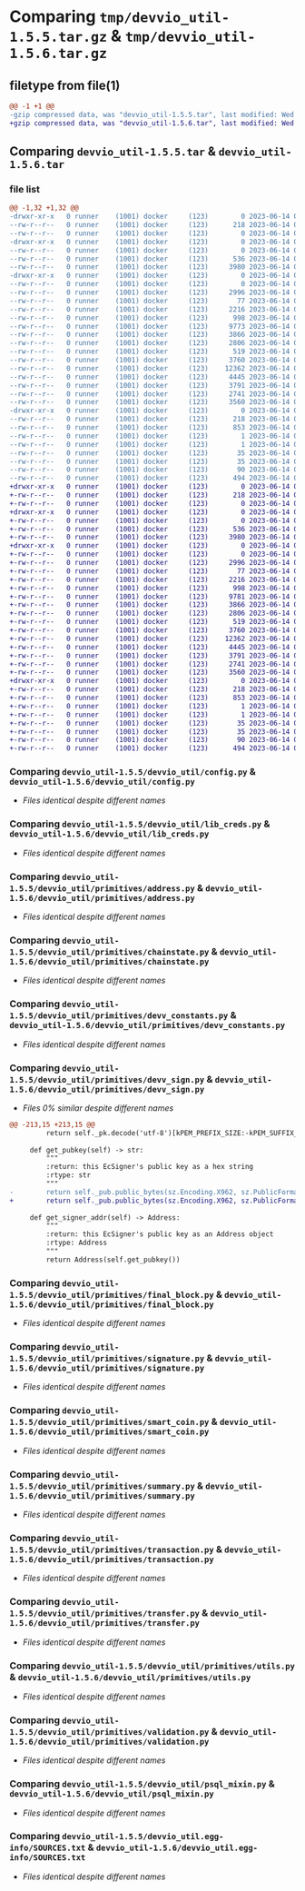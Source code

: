 # Comparing `tmp/devvio_util-1.5.5.tar.gz` & `tmp/devvio_util-1.5.6.tar.gz`

## filetype from file(1)

```diff
@@ -1 +1 @@
-gzip compressed data, was "devvio_util-1.5.5.tar", last modified: Wed Jun 14 01:58:09 2023, max compression
+gzip compressed data, was "devvio_util-1.5.6.tar", last modified: Wed Jun 14 03:10:43 2023, max compression
```

## Comparing `devvio_util-1.5.5.tar` & `devvio_util-1.5.6.tar`

### file list

```diff
@@ -1,32 +1,32 @@
-drwxr-xr-x   0 runner    (1001) docker     (123)        0 2023-06-14 01:58:09.220946 devvio_util-1.5.5/
--rw-r--r--   0 runner    (1001) docker     (123)      218 2023-06-14 01:58:09.220946 devvio_util-1.5.5/PKG-INFO
--rw-r--r--   0 runner    (1001) docker     (123)        0 2023-06-14 01:58:01.000000 devvio_util-1.5.5/README.txt
-drwxr-xr-x   0 runner    (1001) docker     (123)        0 2023-06-14 01:58:09.216946 devvio_util-1.5.5/devvio_util/
--rw-r--r--   0 runner    (1001) docker     (123)        0 2023-06-14 01:58:01.000000 devvio_util-1.5.5/devvio_util/__init__.py
--rw-r--r--   0 runner    (1001) docker     (123)      536 2023-06-14 01:58:01.000000 devvio_util-1.5.5/devvio_util/config.py
--rw-r--r--   0 runner    (1001) docker     (123)     3980 2023-06-14 01:58:01.000000 devvio_util-1.5.5/devvio_util/lib_creds.py
-drwxr-xr-x   0 runner    (1001) docker     (123)        0 2023-06-14 01:58:09.220946 devvio_util-1.5.5/devvio_util/primitives/
--rw-r--r--   0 runner    (1001) docker     (123)        0 2023-06-14 01:58:01.000000 devvio_util-1.5.5/devvio_util/primitives/__init__.py
--rw-r--r--   0 runner    (1001) docker     (123)     2996 2023-06-14 01:58:01.000000 devvio_util-1.5.5/devvio_util/primitives/address.py
--rw-r--r--   0 runner    (1001) docker     (123)       77 2023-06-14 01:58:01.000000 devvio_util-1.5.5/devvio_util/primitives/atomic_transaction_set.py
--rw-r--r--   0 runner    (1001) docker     (123)     2216 2023-06-14 01:58:01.000000 devvio_util-1.5.5/devvio_util/primitives/chainstate.py
--rw-r--r--   0 runner    (1001) docker     (123)      998 2023-06-14 01:58:01.000000 devvio_util-1.5.5/devvio_util/primitives/devv_constants.py
--rw-r--r--   0 runner    (1001) docker     (123)     9773 2023-06-14 01:58:01.000000 devvio_util-1.5.5/devvio_util/primitives/devv_sign.py
--rw-r--r--   0 runner    (1001) docker     (123)     3866 2023-06-14 01:58:01.000000 devvio_util-1.5.5/devvio_util/primitives/final_block.py
--rw-r--r--   0 runner    (1001) docker     (123)     2806 2023-06-14 01:58:01.000000 devvio_util-1.5.5/devvio_util/primitives/signature.py
--rw-r--r--   0 runner    (1001) docker     (123)      519 2023-06-14 01:58:01.000000 devvio_util-1.5.5/devvio_util/primitives/smart_coin.py
--rw-r--r--   0 runner    (1001) docker     (123)     3760 2023-06-14 01:58:01.000000 devvio_util-1.5.5/devvio_util/primitives/summary.py
--rw-r--r--   0 runner    (1001) docker     (123)    12362 2023-06-14 01:58:01.000000 devvio_util-1.5.5/devvio_util/primitives/transaction.py
--rw-r--r--   0 runner    (1001) docker     (123)     4445 2023-06-14 01:58:01.000000 devvio_util-1.5.5/devvio_util/primitives/transfer.py
--rw-r--r--   0 runner    (1001) docker     (123)     3791 2023-06-14 01:58:01.000000 devvio_util-1.5.5/devvio_util/primitives/utils.py
--rw-r--r--   0 runner    (1001) docker     (123)     2741 2023-06-14 01:58:01.000000 devvio_util-1.5.5/devvio_util/primitives/validation.py
--rw-r--r--   0 runner    (1001) docker     (123)     3560 2023-06-14 01:58:01.000000 devvio_util-1.5.5/devvio_util/psql_mixin.py
-drwxr-xr-x   0 runner    (1001) docker     (123)        0 2023-06-14 01:58:09.216946 devvio_util-1.5.5/devvio_util.egg-info/
--rw-r--r--   0 runner    (1001) docker     (123)      218 2023-06-14 01:58:09.000000 devvio_util-1.5.5/devvio_util.egg-info/PKG-INFO
--rw-r--r--   0 runner    (1001) docker     (123)      853 2023-06-14 01:58:09.000000 devvio_util-1.5.5/devvio_util.egg-info/SOURCES.txt
--rw-r--r--   0 runner    (1001) docker     (123)        1 2023-06-14 01:58:09.000000 devvio_util-1.5.5/devvio_util.egg-info/dependency_links.txt
--rw-r--r--   0 runner    (1001) docker     (123)        1 2023-06-14 01:58:09.000000 devvio_util-1.5.5/devvio_util.egg-info/not-zip-safe
--rw-r--r--   0 runner    (1001) docker     (123)       35 2023-06-14 01:58:09.000000 devvio_util-1.5.5/devvio_util.egg-info/requires.txt
--rw-r--r--   0 runner    (1001) docker     (123)       35 2023-06-14 01:58:09.000000 devvio_util-1.5.5/devvio_util.egg-info/top_level.txt
--rw-r--r--   0 runner    (1001) docker     (123)       90 2023-06-14 01:58:09.220946 devvio_util-1.5.5/setup.cfg
--rw-r--r--   0 runner    (1001) docker     (123)      494 2023-06-14 01:58:01.000000 devvio_util-1.5.5/setup.py
+drwxr-xr-x   0 runner    (1001) docker     (123)        0 2023-06-14 03:10:43.391799 devvio_util-1.5.6/
+-rw-r--r--   0 runner    (1001) docker     (123)      218 2023-06-14 03:10:43.391799 devvio_util-1.5.6/PKG-INFO
+-rw-r--r--   0 runner    (1001) docker     (123)        0 2023-06-14 03:10:35.000000 devvio_util-1.5.6/README.txt
+drwxr-xr-x   0 runner    (1001) docker     (123)        0 2023-06-14 03:10:43.391799 devvio_util-1.5.6/devvio_util/
+-rw-r--r--   0 runner    (1001) docker     (123)        0 2023-06-14 03:10:35.000000 devvio_util-1.5.6/devvio_util/__init__.py
+-rw-r--r--   0 runner    (1001) docker     (123)      536 2023-06-14 03:10:35.000000 devvio_util-1.5.6/devvio_util/config.py
+-rw-r--r--   0 runner    (1001) docker     (123)     3980 2023-06-14 03:10:35.000000 devvio_util-1.5.6/devvio_util/lib_creds.py
+drwxr-xr-x   0 runner    (1001) docker     (123)        0 2023-06-14 03:10:43.391799 devvio_util-1.5.6/devvio_util/primitives/
+-rw-r--r--   0 runner    (1001) docker     (123)        0 2023-06-14 03:10:35.000000 devvio_util-1.5.6/devvio_util/primitives/__init__.py
+-rw-r--r--   0 runner    (1001) docker     (123)     2996 2023-06-14 03:10:35.000000 devvio_util-1.5.6/devvio_util/primitives/address.py
+-rw-r--r--   0 runner    (1001) docker     (123)       77 2023-06-14 03:10:35.000000 devvio_util-1.5.6/devvio_util/primitives/atomic_transaction_set.py
+-rw-r--r--   0 runner    (1001) docker     (123)     2216 2023-06-14 03:10:35.000000 devvio_util-1.5.6/devvio_util/primitives/chainstate.py
+-rw-r--r--   0 runner    (1001) docker     (123)      998 2023-06-14 03:10:35.000000 devvio_util-1.5.6/devvio_util/primitives/devv_constants.py
+-rw-r--r--   0 runner    (1001) docker     (123)     9781 2023-06-14 03:10:35.000000 devvio_util-1.5.6/devvio_util/primitives/devv_sign.py
+-rw-r--r--   0 runner    (1001) docker     (123)     3866 2023-06-14 03:10:35.000000 devvio_util-1.5.6/devvio_util/primitives/final_block.py
+-rw-r--r--   0 runner    (1001) docker     (123)     2806 2023-06-14 03:10:35.000000 devvio_util-1.5.6/devvio_util/primitives/signature.py
+-rw-r--r--   0 runner    (1001) docker     (123)      519 2023-06-14 03:10:35.000000 devvio_util-1.5.6/devvio_util/primitives/smart_coin.py
+-rw-r--r--   0 runner    (1001) docker     (123)     3760 2023-06-14 03:10:35.000000 devvio_util-1.5.6/devvio_util/primitives/summary.py
+-rw-r--r--   0 runner    (1001) docker     (123)    12362 2023-06-14 03:10:35.000000 devvio_util-1.5.6/devvio_util/primitives/transaction.py
+-rw-r--r--   0 runner    (1001) docker     (123)     4445 2023-06-14 03:10:35.000000 devvio_util-1.5.6/devvio_util/primitives/transfer.py
+-rw-r--r--   0 runner    (1001) docker     (123)     3791 2023-06-14 03:10:35.000000 devvio_util-1.5.6/devvio_util/primitives/utils.py
+-rw-r--r--   0 runner    (1001) docker     (123)     2741 2023-06-14 03:10:35.000000 devvio_util-1.5.6/devvio_util/primitives/validation.py
+-rw-r--r--   0 runner    (1001) docker     (123)     3560 2023-06-14 03:10:35.000000 devvio_util-1.5.6/devvio_util/psql_mixin.py
+drwxr-xr-x   0 runner    (1001) docker     (123)        0 2023-06-14 03:10:43.391799 devvio_util-1.5.6/devvio_util.egg-info/
+-rw-r--r--   0 runner    (1001) docker     (123)      218 2023-06-14 03:10:43.000000 devvio_util-1.5.6/devvio_util.egg-info/PKG-INFO
+-rw-r--r--   0 runner    (1001) docker     (123)      853 2023-06-14 03:10:43.000000 devvio_util-1.5.6/devvio_util.egg-info/SOURCES.txt
+-rw-r--r--   0 runner    (1001) docker     (123)        1 2023-06-14 03:10:43.000000 devvio_util-1.5.6/devvio_util.egg-info/dependency_links.txt
+-rw-r--r--   0 runner    (1001) docker     (123)        1 2023-06-14 03:10:43.000000 devvio_util-1.5.6/devvio_util.egg-info/not-zip-safe
+-rw-r--r--   0 runner    (1001) docker     (123)       35 2023-06-14 03:10:43.000000 devvio_util-1.5.6/devvio_util.egg-info/requires.txt
+-rw-r--r--   0 runner    (1001) docker     (123)       35 2023-06-14 03:10:43.000000 devvio_util-1.5.6/devvio_util.egg-info/top_level.txt
+-rw-r--r--   0 runner    (1001) docker     (123)       90 2023-06-14 03:10:43.395799 devvio_util-1.5.6/setup.cfg
+-rw-r--r--   0 runner    (1001) docker     (123)      494 2023-06-14 03:10:35.000000 devvio_util-1.5.6/setup.py
```

### Comparing `devvio_util-1.5.5/devvio_util/config.py` & `devvio_util-1.5.6/devvio_util/config.py`

 * *Files identical despite different names*

### Comparing `devvio_util-1.5.5/devvio_util/lib_creds.py` & `devvio_util-1.5.6/devvio_util/lib_creds.py`

 * *Files identical despite different names*

### Comparing `devvio_util-1.5.5/devvio_util/primitives/address.py` & `devvio_util-1.5.6/devvio_util/primitives/address.py`

 * *Files identical despite different names*

### Comparing `devvio_util-1.5.5/devvio_util/primitives/chainstate.py` & `devvio_util-1.5.6/devvio_util/primitives/chainstate.py`

 * *Files identical despite different names*

### Comparing `devvio_util-1.5.5/devvio_util/primitives/devv_constants.py` & `devvio_util-1.5.6/devvio_util/primitives/devv_constants.py`

 * *Files identical despite different names*

### Comparing `devvio_util-1.5.5/devvio_util/primitives/devv_sign.py` & `devvio_util-1.5.6/devvio_util/primitives/devv_sign.py`

 * *Files 0% similar despite different names*

```diff
@@ -213,15 +213,15 @@
         return self._pk.decode('utf-8')[kPEM_PREFIX_SIZE:-kPEM_SUFFIX_SIZE].replace('\n', '')
 
     def get_pubkey(self) -> str:
         """
         :return: this EcSigner's public key as a hex string
         :rtype: str
         """
-        return self._pub.public_bytes(sz.Encoding.X962, sz.PublicFormat.CompressedPoint).hex()
+        return self._pub.public_bytes(sz.Encoding.X962, sz.PublicFormat.CompressedPoint).hex().upper()
 
     def get_signer_addr(self) -> Address:
         """
         :return: this EcSigner's public key as an Address object
         :rtype: Address
         """
         return Address(self.get_pubkey())
```

### Comparing `devvio_util-1.5.5/devvio_util/primitives/final_block.py` & `devvio_util-1.5.6/devvio_util/primitives/final_block.py`

 * *Files identical despite different names*

### Comparing `devvio_util-1.5.5/devvio_util/primitives/signature.py` & `devvio_util-1.5.6/devvio_util/primitives/signature.py`

 * *Files identical despite different names*

### Comparing `devvio_util-1.5.5/devvio_util/primitives/smart_coin.py` & `devvio_util-1.5.6/devvio_util/primitives/smart_coin.py`

 * *Files identical despite different names*

### Comparing `devvio_util-1.5.5/devvio_util/primitives/summary.py` & `devvio_util-1.5.6/devvio_util/primitives/summary.py`

 * *Files identical despite different names*

### Comparing `devvio_util-1.5.5/devvio_util/primitives/transaction.py` & `devvio_util-1.5.6/devvio_util/primitives/transaction.py`

 * *Files identical despite different names*

### Comparing `devvio_util-1.5.5/devvio_util/primitives/transfer.py` & `devvio_util-1.5.6/devvio_util/primitives/transfer.py`

 * *Files identical despite different names*

### Comparing `devvio_util-1.5.5/devvio_util/primitives/utils.py` & `devvio_util-1.5.6/devvio_util/primitives/utils.py`

 * *Files identical despite different names*

### Comparing `devvio_util-1.5.5/devvio_util/primitives/validation.py` & `devvio_util-1.5.6/devvio_util/primitives/validation.py`

 * *Files identical despite different names*

### Comparing `devvio_util-1.5.5/devvio_util/psql_mixin.py` & `devvio_util-1.5.6/devvio_util/psql_mixin.py`

 * *Files identical despite different names*

### Comparing `devvio_util-1.5.5/devvio_util.egg-info/SOURCES.txt` & `devvio_util-1.5.6/devvio_util.egg-info/SOURCES.txt`

 * *Files identical despite different names*

